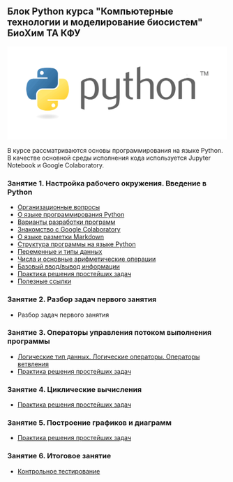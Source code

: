 ## Блок Python курса "Компьютерные технологии и моделирование биосистем" БиоХим ТА КФУ

<img src="./img/python_logo.png"/>

В курсе рассматриваются основы программирования на языке Python. В качестве основной среды исполнения кода используется Jupyter Notebook и Google Colaboratory.

### Занятие 1. Настройка рабочего окружения. Введение в Python

- [Организационные вопросы](./lesson1/lesson1.1.md)
- [О языке программирования Python](./lesson1/lesson1.2.md)
- [Варианты разработки программ](./lesson1/lesson1.3.md)
- [Знакомство с Google Colaboratory](./lesson1/lesson1.4.md)
- [О языке разметки Markdown](./lesson1/lesson1.5.md)
- [Структура программы на языке Python](./lesson1/lesson1.6.md)
- [Переменные и типы данных](./lesson1/lesson1.7.md)
- [Числа и основные арифметические операции](./lesson1/lesson1.8.md)
- [Базовый ввод/вывод информации](./lesson1/lesson1.9.md)
- [Практика решения простейших задач](./lesson1/lesson1_tasks.ipynb)
- [Полезные ссылки](./lesson1/lesson1.10.md)

### Занятие 2. Разбор задач первого занятия

- Разбор задач первого занятия

### Занятие 3. Операторы управления потоком выполнения программы

- [Логические тип данных. Логические операторы. Операторы ветвления](./lesson3/lesson3.1.md)
- [Практика решения простейших задач](./lesson3/lesson3_tasks.ipynb)

### Занятие 4. Циклические вычисления

- [Практика решения простейших задач](./lesson4/lesson4_tasks.ipynb)

### Занятие 5. Построение графиков и диаграмм

- [Практика решения простейших задач](./lesson5/lesson5_tasks.ipynb)

### Занятие 6. Итоговое занятие

- [Контрольное тестирование](https://www.classmarker.com/online-test/start/?quiz=9d7606102e5c4314)

